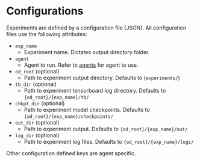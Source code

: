 # Configurations

Experiments are defined by a configuration file (JSON). All configuration files use the following attributes:

* `exp_name`
    * Experiment name. Dictates output directory folder.
* `agent`
    * Agent to run. Refer to [agents](/agents) for agent to use.
* `od_root` (optional)
    * Path to experiment output directory. Defaults to (`experiments/`)
* `tb_dir` (optional)
    * Path to experiment tensorboard log directory. Defaults to `{od_root}/{exp_name}/tb/`
* `chkpt_dir` (optional)
    * Path to experiment model checkpoints. Defaults to `{od_root}/{exp_name}/checkpoints/`
* `out_dir` (optional)
    * Path to experiment output. Defaults to `{od_root}/{exp_name}/out/`
* `log_dir` (optional)
    * Path to experiment log files. Defaults to `{od_root}/{exp_name}/logs/`

Other configuration defined keys are agent specific.

